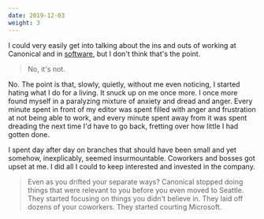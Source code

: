 ```yaml
---
date: 2019-12-03
weight: 3
---
```


I could very easily get into talking about the ins and outs of working at Canonical and in <a class="pulse" href="/writing/software">software</a>, but I don't think that's the point.

> No, it's not.

No. The point is that, slowly, quietly, without me even noticing, I started hating what I do for a living. It snuck up on me once more. I once more found myself in a paralyzing mixture of anxiety and dread and anger. Every minute spent in front of my editor was spent filled with anger and frustration at not being able to work, and every minute spent away from it was spent dreading the next time I'd have to go back, fretting over how little I had gotten done.

I spent day after day on branches that should have been small and yet somehow, inexplicably, seemed insurmountable. Coworkers and bosses got upset at me. I did all I could to keep interested and invested in the company.

> Even as you drifted your separate ways? Canonical stopped doing things that were relevant to you before you even moved to Seattle. They started focusing on things you didn't believe in. They laid off dozens of your coworkers. They started courting Microsoft.
